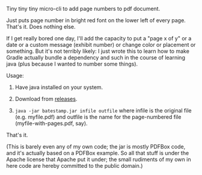 Tiny tiny tiny micro-cli to add page numbers to pdf document.

Just puts page number in bright red font on the lower left of every page.  That's it. Does nothing else.

If I get really bored one day, I'll add the capacity to put a "page x of y" or a date or a custom message (exhibit number) or change color or placement or something.  But it's not terribly likely: I just wrote this to learn how to make Gradle actually bundle a dependency and such in the course of learning java (plus because I wanted to number some things).

Usage: 

1.  Have java installed on your system.

2.  Download from [releases](https://github.com/paultopia/batesstamp/releases).

4.  `java -jar batestamp.jar infile outfile` where infile is the original file (e.g. myfile.pdf) and outfile is the name for the page-numbered file (myfile-with-pages.pdf, say).

That's it.

(This is barely even any of my own code; the jar is mostly PDFBox code, and it's actually based on a PDFBox example.  So all that stuff is under the Apache license that Apache put it under; the small rudiments of my own in here code are hereby committed to the public domain.)
